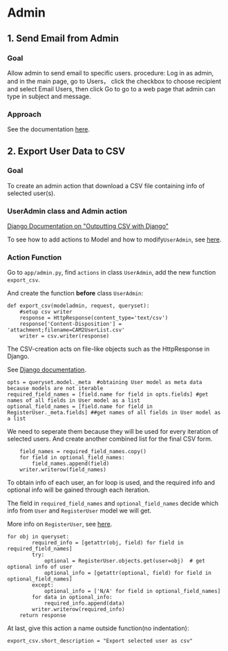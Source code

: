 # Admin
## 1. Send Email from Admin
### Goal
Allow admin to send email to specific users. procedure: Log in as admin, and in the main page, go to Users， click the checkbox to choose recipient and select Email Users, then click Go to go to a web page that admin can type in subject and message.

### Approach
See the documentation [here](https://purduecam2project.github.io/CAM2WebUI/implementationDetail/Email.html#send-email-from-admin).
  
## 2. Export User Data to CSV
### Goal
To create an admin action that download a CSV file containing info of selected user(s).
  
### UserAdmin class and Admin action
[Django Documentation on "Outputting CSV with Django"](https://docs.djangoproject.com/en/1.11/howto/outputting-csv/) 
  
To see how to add actions to Model and how to modify`UserAdmin`,
see [here](https://purduecam2project.github.io/CAM2WebUI/implementationDetail/Email.html#admin-action).
  
### Action Function
Go to `app/admin.py`, find `actions` in class `UserAdmin`, add the new function `export_csv`.
  
And create the function **before** class `UserAdmin`:
```
def export_csv(modeladmin, request, queryset):
    #setup csv writer
    response = HttpResponse(content_type='text/csv')
    response['Content-Disposition'] = 'attachment;filename=CAM2UserList.csv'
    writer = csv.writer(response)
```
The CSV-creation acts on file-like objects such as the HttpResponse in Django.
  
See [Django documentation](https://docs.djangoproject.com/en/1.11/howto/outputting-csv/).
```
opts = queryset.model._meta  #obtaining User model as meta data because models are not iterable
required_field_names = [field.name for field in opts.fields] #get names of all fields in User model as a list
optional_field_names = [field.name for field in RegisterUser._meta.fields] ##get names of all fields in User model as a list
```
We need to seperate them because they will be used for every iteration of selected users. And create another combined list for the final CSV form.
```
    field_names = required_field_names.copy()
    for field in optional_field_names:
        field_names.append(field)
    writer.writerow(field_names)
```
To obtain info of each user, an for loop is used, and the required info and optional info will be gained through each iteration.
  
The field in `required_field_names` and `optional_field_names` decide which info from `User` and `RegisterUser` model we will get.
  
More info on `RegisterUser`, see [here](https://purduecam2project.github.io/CAM2WebUI/implementationDetail/User.html#creating-a-model).
  

```
for obj in queryset:
        required_info = [getattr(obj, field) for field in required_field_names]
        try:
            optional = RegisterUser.objects.get(user=obj)  # get optional info of user
            optional_info = [getattr(optional, field) for field in optional_field_names]
        except:
            optional_info = ['N/A' for field in optional_field_names]
        for data in optional_info:
            required_info.append(data)
        writer.writerow(required_info)
    return response
```
At last, give this action a name outside function(no indentation):
```
export_csv.short_description = "Export selected user as csv"
```

